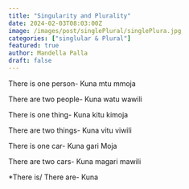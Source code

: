 ```yaml
---
title: "Singularity and Plurality"
date: 2024-02-03T08:03:00Z
image: /images/post/singlePlural/singlePlura.jpg
categories: ["singlular & Plural"]
featured: true
author: Mandella Palla
draft: false
---
```


There is one person- Kuna mtu mmoja

There are two people- Kuna watu wawili

There is one thing- Kuna kitu kimoja

There are two things- Kuna vitu viwili

There is one car- Kuna gari Moja

There are two cars- Kuna magari mawili

*There is/ There are- Kuna 



